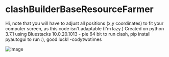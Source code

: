 # clashBuilderBaseResourceFarmer
Hi, note that you will have to adjust all positions (x,y coordinates) to fit your computer screen, as this code isn't adaptable (I'm lazy.)
Created on python 3.7.1 using Bluestacks 10.0.20.1013 - pie 64 bit to run clash, pip install pyautogui to run :), good luck!
-codytwotimes


![image](https://github.com/codytwotimes/clashBuilderBaseResourceFarmer/assets/136199627/90086945-513b-4cc2-bb3b-df5dbc2f231c)
